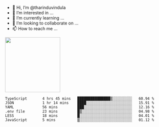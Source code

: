 - 👋 Hi, I’m @tharinduvindula
- 👀 I’m interested in ...
- 🌱 I’m currently learning ...
- 💞️ I’m looking to collaborate on ...
- 📫 How to reach me ...

<!---
tharinduvindula/tharinduvindula is a ✨ special ✨ repository because its `README.md` (this file) appears on your GitHub profile.
You can click the Preview link to take a look at your changes.
--->

<img height="180em" src="https://github-readme-stats.vercel.app/api?username=tharinduvindula&show_icons=true&hide_border=false&&count_private=true&include_all_commits=true" />


<!--START_SECTION:waka-->

```text
TypeScript       4 hrs 45 mins   ███████████████▒░░░░░░░░░   60.94 %
JSON             1 hr 14 mins    ████░░░░░░░░░░░░░░░░░░░░░   15.91 %
YAML             56 mins         ███░░░░░░░░░░░░░░░░░░░░░░   12.16 %
.env file        23 mins         █▒░░░░░░░░░░░░░░░░░░░░░░░   04.98 %
LESS             18 mins         █░░░░░░░░░░░░░░░░░░░░░░░░   04.01 %
JavaScript       5 mins          ▒░░░░░░░░░░░░░░░░░░░░░░░░   01.12 %
```

<!--END_SECTION:waka-->

